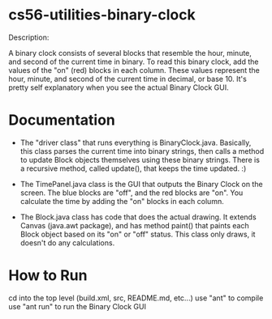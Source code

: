 cs56-utilities-binary-clock
===========================

Description:

A binary clock consists of several blocks that resemble the hour, minute, and second of the current time in binary. To read this binary clock, add the values of the "on" (red) blocks in each column. These values represent the hour, minute, and second of the current time in decimal, or base 10. It's pretty self explanatory when you see the actual Binary Clock GUI.

Documentation
=============
* The "driver class" that runs everything is BinaryClock.java. Basically, this class parses the current time into binary strings, then calls a method to update Block objects themselves using these binary strings. There is a recursive method, called update(), that keeps the time updated. :)

* The TimePanel.java class is the GUI that outputs the Binary Clock on the screen. The blue blocks are "off", and the red blocks are "on". You calculate the time by adding the "on" blocks in each column.

* The Block.java class has code that does the actual drawing. It extends Canvas (java.awt package), and has method paint() that paints each Block object based on its "on" or "off" status. This class only draws, it doesn't do any calculations.

How to Run
==========

cd into the top level (build.xml, src, README.md, etc...)
use "ant" to compile
use "ant run" to run the Binary Clock GUI